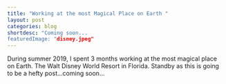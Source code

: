 ```yaml
---
title: "Working at the most Magical Place on Earth "
layout: post
categories: blog
shortdesc: "Coming soon...
featuredImage: "disney.jpeg"
---
```


During summer 2019, I spent 3 months working at the most magical place on Earth. The Walt Disney World Resort in Florida. Standby as this is going to be a hefty post...coming soon...
